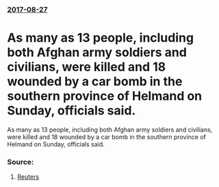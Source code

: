 ### [2017-08-27](/news/2017/08/27/index.md)

# As many as 13 people, including both Afghan army soldiers and civilians, were killed and 18 wounded by a car bomb in the southern province of Helmand on Sunday, officials said. 

As many as 13 people, including both Afghan army soldiers and civilians, were killed and 18 wounded by a car bomb in the southern province of Helmand on Sunday, officials said.


### Source:

1. [Reuters](http://www.reuters.com/article/us-afghanistan-attack-idUSKCN1B70RK?il=0)
